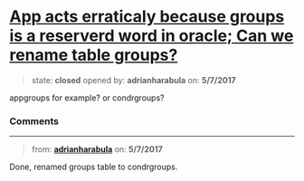 # [App acts erraticaly because groups is a reserverd word in oracle; Can we rename table groups?](https://github.com/adrianharabula/condr/issues/61)

> state: **closed** opened by: **adrianharabula** on: **5/7/2017**

appgroups for example? or condrgroups?

### Comments

---
> from: [**adrianharabula**](https://github.com/adrianharabula/condr/issues/61#issuecomment-299727953) on: **5/7/2017**

Done, renamed groups table to condrgroups.
